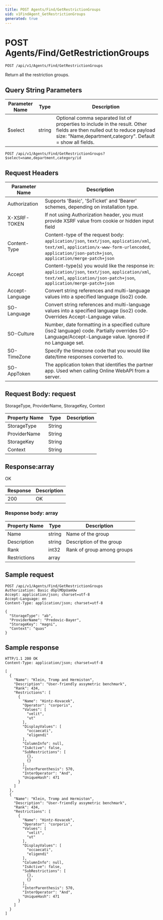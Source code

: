 ```yaml
---
title: POST Agents/Find/GetRestrictionGroups
uid: v1FindAgent_GetRestrictionGroups
generated: true
---
```


# POST Agents/Find/GetRestrictionGroups

```http
POST /api/v1/Agents/Find/GetRestrictionGroups
```

Return all the restriction groups.







## Query String Parameters

| Parameter Name | Type |  Description |
|----------------|------|--------------|
| $select | string |  Optional comma separated list of properties to include in the result. Other fields are then nulled out to reduce payload size: "Name,department,category". Default = show all fields. |

```http
POST /api/v1/Agents/Find/GetRestrictionGroups?$select=name,department,category/id
```


## Request Headers

| Parameter Name | Description |
|----------------|-------------|
| Authorization  | Supports 'Basic', 'SoTicket' and 'Bearer' schemes, depending on installation type. |
| X-XSRF-TOKEN   | If not using Authorization header, you must provide XSRF value from cookie or hidden input field |
| Content-Type | Content-type of the request body: `application/json`, `text/json`, `application/xml`, `text/xml`, `application/x-www-form-urlencoded`, `application/json-patch+json`, `application/merge-patch+json` |
| Accept         | Content-type(s) you would like the response in: `application/json`, `text/json`, `application/xml`, `text/xml`, `application/json-patch+json`, `application/merge-patch+json` |
| Accept-Language | Convert string references and multi-language values into a specified language (iso2) code. |
| SO-Language | Convert string references and multi-language values into a specified language (iso2) code. Overrides Accept-Language value. |
| SO-Culture | Number, date formatting in a specified culture (iso2 language) code. Partially overrides SO-Language/Accept-Language value. Ignored if no Language set. |
| SO-TimeZone | Specify the timezone code that you would like date/time responses converted to. |
| SO-AppToken | The application token that identifies the partner app. Used when calling Online WebAPI from a server. |

## Request Body: request 

StorageType, ProviderName, StorageKey, Context 

| Property Name | Type |  Description |
|----------------|------|--------------|
| StorageType | String |  |
| ProviderName | String |  |
| StorageKey | String |  |
| Context | String |  |

## Response:array

OK

| Response | Description |
|----------------|-------------|
| 200 | OK |

### Response body: array

| Property Name | Type |  Description |
|----------------|------|--------------|
| Name | string | Name of the group |
| Description | string | Description of the group |
| Rank | int32 | Rank of group among groups |
| Restrictions | array |  |

## Sample request

```http!
POST /api/v1/Agents/Find/GetRestrictionGroups
Authorization: Basic dGplMDpUamUw
Accept: application/json; charset=utf-8
Accept-Language: en
Content-Type: application/json; charset=utf-8

{
  "StorageType": "ab",
  "ProviderName": "Predovic-Bayer",
  "StorageKey": "magni",
  "Context": "quas"
}
```

## Sample response

```http_
HTTP/1.1 200 OK
Content-Type: application/json; charset=utf-8

[
  {
    "Name": "Klein, Tromp and Hermiston",
    "Description": "User-friendly assymetric benchmark",
    "Rank": 434,
    "Restrictions": [
      {
        "Name": "Hintz-Kovacek",
        "Operator": "corporis",
        "Values": [
          "velit",
          "ut"
        ],
        "DisplayValues": [
          "occaecati",
          "eligendi"
        ],
        "ColumnInfo": null,
        "IsActive": false,
        "SubRestrictions": [
          {},
          {}
        ],
        "InterParenthesis": 570,
        "InterOperator": "And",
        "UniqueHash": 471
      }
    ]
  },
  {
    "Name": "Klein, Tromp and Hermiston",
    "Description": "User-friendly assymetric benchmark",
    "Rank": 434,
    "Restrictions": [
      {
        "Name": "Hintz-Kovacek",
        "Operator": "corporis",
        "Values": [
          "velit",
          "ut"
        ],
        "DisplayValues": [
          "occaecati",
          "eligendi"
        ],
        "ColumnInfo": null,
        "IsActive": false,
        "SubRestrictions": [
          {},
          {}
        ],
        "InterParenthesis": 570,
        "InterOperator": "And",
        "UniqueHash": 471
      }
    ]
  }
]
```